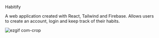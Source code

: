Habitify 

A web application created with React, Tailwind and Firebase. Allows users to create an account, login and keep track of their habits.

![ezgif com-crop](https://user-images.githubusercontent.com/73188846/220493218-a06b40f6-f1c2-41b7-816b-4aaedd02ceff.gif)
